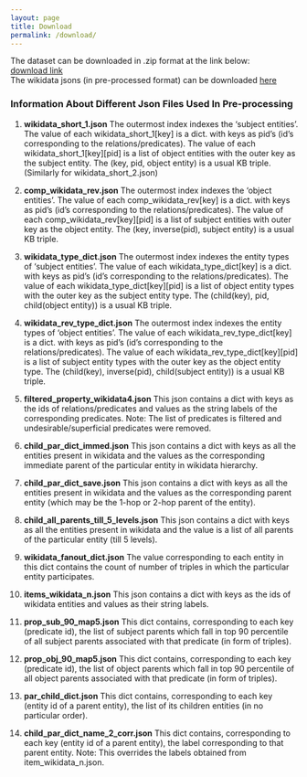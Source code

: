 ```yaml
---
layout: page
title: Download
permalink: /download/
---
```

The dataset can be downloaded in .zip format at the link below: <br>
[download link](https://drive.google.com/file/d/1nzNVmMp6Z7Co2mM8QTbL04CsJiNtNEyl/view?usp=sharing) <br>
The wikidata jsons (in pre-processed format) can be downloaded [here](https://drive.google.com/open?id=1D5gyOpWjLUShXZUDW60OgWbWbqZlBLWF)

### **Information About Different Json Files Used In Pre-processing**

1. **wikidata_short_1.json**
The outermost index indexes the ‘subject entities’. The value of each wikidata_short_1[key] is a dict. with keys as pid’s (id’s corresponding to the relations/predicates). The value of each wikidata_short_1[key][pid] is a list of object entities with the outer key as the subject entity.
The (key, pid, object entity) is a usual KB triple.
(Similarly for wikidata_short_2.json)

2. **comp_wikidata_rev.json**
The outermost index indexes the ‘object entities’. The value of each comp_wikidata_rev[key] is a dict. with keys as pid’s (id’s corresponding to the relations/predicates). The value of each comp_wikidata_rev[key][pid] is a list of subject entities with outer key as the object entity.
The (key, inverse(pid), subject entity) is a usual KB triple.

3. **wikidata_type_dict.json**
The outermost index indexes the entity types of ‘subject entities’. The value of each wikidata_type_dict[key] is a dict. with keys as pid’s (id’s corresponding to the relations/predicates). The value of each wikidata_type_dict[key][pid] is a list of object entity types with the outer key as the subject entity type.
The (child(key), pid, child(object entity)) is a usual KB triple.

4. **wikidata_rev_type_dict.json**
The outermost index indexes the entity types of ‘object entities’. The value of each wikidata_rev_type_dict[key] is a dict. with keys as pid’s (id’s corresponding to the relations/predicates). The value of each wikidata_rev_type_dict[key][pid] is a list of subject entity types with the outer key as the object entity type.
The (child(key), inverse(pid), child(subject entity)) is a usual KB triple.

5. **filtered_property_wikidata4.json**
This json contains a dict with keys as the ids of relations/predicates and values as the string labels of the corresponding predicates. Note: The list of predicates is filtered and undesirable/superficial predicates were removed.

6. **child_par_dict_immed.json**
This json contains a dict with keys as all the entities present in wikidata and the values as the corresponding immediate parent of the particular entity in wikidata hierarchy.

7. **child_par_dict_save.json**
This json contains a dict with keys as all the entities present in wikidata and the values as the corresponding parent entity (which may be the 1-hop or 2-hop parent of the entity).


8. **child_all_parents_till_5_levels.json**
This json contains a dict with keys as all the entities present in wikidata and the value is a list of all parents of the particular entity (till 5 levels).

9. **wikidata_fanout_dict.json**
The value corresponding to each entity in this dict contains the count of number of triples in which the particular entity participates.

10. **items_wikidata_n.json**
This json contains a dict with keys as the ids of wikidata entities and values as their string labels.

11. **prop_sub_90_map5.json**
This dict contains, corresponding to each key (predicate id), the list of subject parents which fall in top 90 percentile of all subject parents associated with that predicate (in form of triples).

12. **prop_obj_90_map5.json**
This dict contains, corresponding to each key (predicate id), the list of object parents which fall in top 90 percentile of all object parents associated with that predicate (in form of triples).

13. **par_child_dict.json**
This dict contains, corresponding to each key (entity id of a parent entity), the list of its children entities (in no particular order).

14. **child_par_dict_name_2_corr.json**
This dict contains, corresponding to each key (entity id of a parent entity), the label corresponding to that parent entity. Note: This overrides the labels obtained from item_wikidata_n.json.














